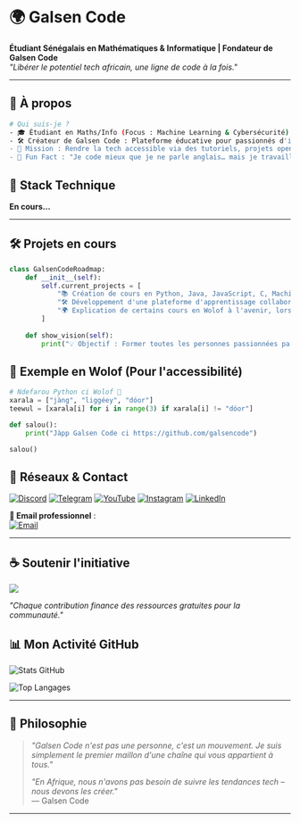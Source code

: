 # 🌍 Galsen Code

**Étudiant Sénégalais en Mathématiques & Informatique | Fondateur de Galsen Code**  
*"Libérer le potentiel tech africain, une ligne de code à la fois."*

---

## 📌 **À propos**
```bash
# Qui suis-je ?
- 🎓 Étudiant en Maths/Info (Focus : Machine Learning & Cybersécurité)
- 🛠️ Créateur de Galsen Code : Plateforme éducative pour passionnés d'informatique
- 🎯 Mission : Rendre la tech accessible via des tutoriels, projets open-source et ressources gratuites
- 🧠 Fun Fact : "Je code mieux que je ne parle anglais… mais je travaille sur les deux !"
```

## 🔧 **Stack Technique**
**En cours...**

---

## 🛠️ **Projets en cours**
```python
class GalsenCodeRoadmap:
    def __init__(self):
        self.current_projects = [
            "📚 Création de cours en Python, Java, JavaScript, C, Machine Learning, HTML, CSS...",
            "🛠️ Développement d'une plateforme d'apprentissage collaboratif",
            "🌍 Explication de certains cours en Wolof à l'avenir, lorsque la communauté grandira"
        ]
        
    def show_vision(self):
        print("💡 Objectif : Former toutes les personnes passionnées par la tech, sans distinction de nationalité !")
```

## 🦜 **Exemple en Wolof (Pour l'accessibilité)**  
```python
# Ndefarou Python ci Wolof 🐍
xarala = ["jàng", "liggéey", "dóor"]
teewul = [xarala[i] for i in range(3) if xarala[i] != "dóor"]

def salou():
    print("Jàpp Galsen Code ci https://github.com/galsencode")

salou()
```

## 👀 **Réseaux & Contact**
[![Discord](https://img.shields.io/badge/-@galsencode-5865F2?style=for-the-badge&logo=discord&logoColor=white)](https://discord.com/users/galsencode)
[![Telegram](https://img.shields.io/badge/-@galsencode-26A5E4?style=for-the-badge&logo=telegram&logoColor=white)](https://t.me/galsencode)
[![YouTube](https://img.shields.io/badge/-@galsencode-FF0000?style=for-the-badge&logo=youtube&logoColor=white)](https://youtube.com/@galsencode)
[![Instagram](https://img.shields.io/badge/-@galsencode-E4405F?style=for-the-badge&logo=instagram&logoColor=white)](https://instagram.com/galsencode)
[![LinkedIn](https://img.shields.io/badge/-Galsen_Code-0077B5?style=for-the-badge&logo=linkedin&logoColor=white)](https://linkedin.com/company/galsencode)

**💎 Email professionnel** :  
[![Email](https://img.shields.io/badge/DISCUTONS_📩-galsencode@gmail.com-2FC5D0?style=for-the-badge&logo=mail.ru&logoColor=white)](mailto:galsencode@gmail.com)

---

## ☕ **Soutenir l'initiative**
<a href="https://www.buymeacoffee.com/galsencode"><img src="https://img.buymeacoffee.com/button-api/?text=Offrez-moi un café&emoji=☕&slug=galsencode&button_colour=FFDD00&font_colour=000000&font_family=Comic&outline_colour=000000&coffee_colour=ffffff" /></a>

*"Chaque contribution finance des ressources gratuites pour la communauté."*  


## 📊 **Mon Activité GitHub**
![Stats GitHub](https://github-readme-stats.vercel.app/api?username=codegalsen&show_icons=true&theme=algolia&hide_border=true)

![Top Langages](https://github-readme-stats.vercel.app/api/top-langs/?username=codegalsen&layout=compact&theme=algolia)

---

## 📝 **Philosophie**

> *"Galsen Code n'est pas une personne, c'est un mouvement. Je suis simplement le premier maillon d'une chaîne qui vous appartient à tous."*
> 
> *"En Afrique, nous n'avons pas besoin de suivre les tendances tech – nous devons les créer."*  
> — Galsen Code
---
